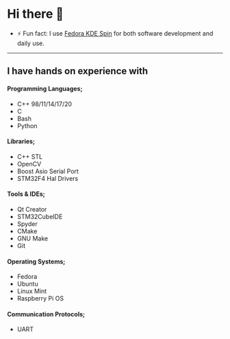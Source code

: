 # Hi there 👋

+ ⚡ Fun fact: I use [Fedora KDE Spin](https://spins.fedoraproject.org/en/kde/) for both software development and daily use.

---

## I have hands on experience with

#### Programming Languages;

+ C++ 98/11/14/17/20
+ C
+ Bash
+ Python

#### Libraries;

+ C++ STL
+ OpenCV
+ Boost Asio Serial Port
+ STM32F4 Hal Drivers

#### Tools & IDEs;

+ Qt Creator
+ STM32CubeIDE
+ Spyder
+ CMake
+ GNU Make
+ Git

#### Operating Systems;

+ Fedora
+ Ubuntu
+ Linux Mint
+ Raspberry Pi OS

#### Communication Protocols;

+ UART
